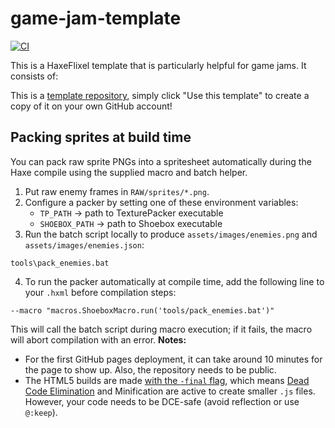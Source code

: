 # game-jam-template

[![CI](https://img.shields.io/github/actions/workflow/status/HaxeFlixel/game-jam-template/main.yml?branch=dev&logo=github)](https://github.com/HaxeFlixel/game-jam-template/actions?query=workflow%3ACI)

This is a HaxeFlixel template that is particularly helpful for game jams. It consists of:


This is a [template repository](https://help.github.com/en/github/creating-cloning-and-archiving-repositories/creating-a-repository-from-a-template), simply click "Use this template" to create a copy of it on your own GitHub account!


## Packing sprites at build time

You can pack raw sprite PNGs into a spritesheet automatically during the Haxe compile using the supplied macro and batch helper.

1. Put raw enemy frames in `RAW/sprites/*.png`.
2. Configure a packer by setting one of these environment variables:
	- `TP_PATH` -> path to TexturePacker executable
	- `SHOEBOX_PATH` -> path to Shoebox executable
3. Run the batch script locally to produce `assets/images/enemies.png` and `assets/images/enemies.json`:

```
tools\pack_enemies.bat
```

4. To run the packer automatically at compile time, add the following line to your `.hxml` before compilation steps:

```
--macro "macros.ShoeboxMacro.run('tools/pack_enemies.bat')"
```

This will call the batch script during macro execution; if it fails, the macro will abort compilation with an error.
**Notes:**
- For the first GitHub pages deployment, it can take around 10 minutes for the page to show up. Also, the repository needs to be public.
- The HTML5 builds are made [with the `-final` flag](https://github.com/HaxeFlixel/game-jam-template/blob/105be8f21d3880736ab056da22cb9e4d04d5536c/.github/workflows/main.yml#L19), which means [Dead Code Elimination](https://haxe.org/manual/cr-dce.html) and Minification are active to create smaller `.js` files. However, your code needs to be DCE-safe (avoid reflection or use `@:keep`).
